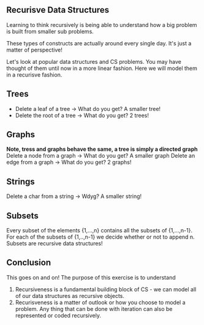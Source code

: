 ## Recurisve Data Structures

Learning to think recursively is being able to understand how a big problem is built
from smaller sub problems.

These types of constructs are actually around every single day. It's just a matter of perspective!

Let's look at popular data structures and CS problems. You may have thought of them until now in a more linear fashion. Here we will model them in a recurisve fashion.

## Trees

- Delete a leaf of a tree -> What do you get? A smaller tree!
- Delete the root of a tree -> What do you get? 2 trees!

## Graphs

**Note, tress and graphs behave the same, a tree is simply a directed graph**
Delete a node from a graph -> What do you get? A smaller graph
Delete an edge from a graph -> What do you get? 2 graphs!

## Strings

Delete a char from a string -> Wdyg? A smaller string!

## Subsets

Every subset of the elements {1,...,n} contains all the subsets of {1,...,n-1}. For each of the subsets of {1,..,n-1} we decide whether or not to append n.
Subsets are recursive data structures!

## Conclusion

This goes on and on! The purpose of this exercise is to understand

1. Recursiveness is a fundamental building block of CS - we can model all of our data structures as recursive objects.
2. Recurisveness is a matter of outlook or how you choose to model a problem. Any thing that can be done with iteration can also be represented or coded recursively.

